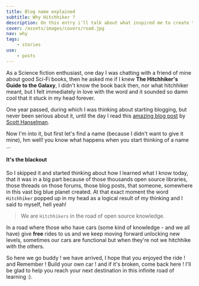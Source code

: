 ```yaml
---
title: Blog name explained
subtitle: Why Hitchhiker ?
description: On this entry i'll talk about what inspired me to create this blog and how i've come up with the name.
cover: /assets/images/covers/road.jpg
nav: why
tags:
    - stories
use:
    - posts
---
```


As a Science fiction enthusiast, one day I was chatting with a friend of mine about good Sci-Fi books, then he asked me if I knew **The Hitchhiker's Guide to the Galaxy**, I didn't know the book back then, nor what hitchhiker meant, but I felt immediately in love with the word and it sounded so damn cool that it stuck in my head forever.

One year passed, during which I was thinking about starting blogging, but never been serious about it, until the day I read this [amazing blog post](http://www.hanselman.com/blog/YourBlogIsTheEngineOfCommunity.aspx) by [Scott Hanselman](http://www.hanselman.com/blog/).

Now I'm into it, but first let's find a name (because I didn't want to give it mine), hm well! you know what happens when you start thinking of a name ...

#### It's the blackout

So I skipped it and started thinking about how I learned what I know today, that it was in a big part because of those thousands open source libraries, those threads on those forums, those blog posts, that someone, somewhere in this vast big blue planet created. At that exact moment the word `Hitchhiker` popped up in my head as a logical result of my thinking and I said to myself, hell yeah!

> We are `Hitchhikers` in the road of open source knowledge.

In a road where those who have cars (some kind of knowledge - and we all have) give **free** rides to us and we keep moving forward unlocking new levels, sometimes our cars are functional but when they're not we hitchhike with the others.

So here we go buddy ! we have arrived, I hope that you enjoyed the ride ! and Remember ! Build your own car ! and if it's broken, come back here ! I'll be glad to help you reach your next destination in this infinite road of learning :).